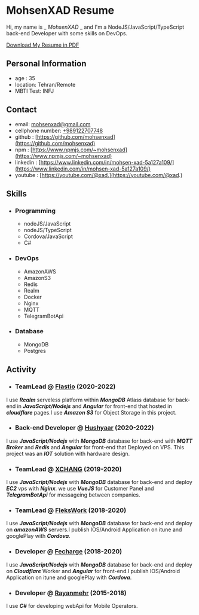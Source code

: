 # MohsenXAD Resume

Hi, my name is _ _MohsenXAD_ _ and I'm a NodeJS/JavaScript/TypeScript back-end Developer with some skills on DevOps.

[Download My Resume in PDF](MohsenXADResume.pdf)

## Personal Information

- age : 35
- location: Tehran/Remote
- MBTI Test: INFJ

## Contact

- email: [mohsenxad@gmail.com](mailto:mohsenxad@gmail.com)
- cellphone number: [+989122707748](tel:+989122707748)
- github : [https://github.com/mohsenxad](https://github.com/mohsenxad)
- npm : [https://www.npmjs.com/~mohsenxad](https://www.npmjs.com/~mohsenxad)
- linkedin : [https://www.linkedin.com/in/mohsen-xad-5a127a109/](https://www.linkedin.com/in/mohsen-xad-5a127a109/)
- youtube : [https://youtube.com/@xad.](https://youtube.com/@xad.)


## Skills

- ### Programming

  - nodeJS/JavaScript
  - nodeJS/TypeScript
  - Cordova/JavaScript
  - C#

- ### DevOps

  - AmazonAWS
  - AmazonS3
  - Redis
  - Realm
  - Docker
  - Nginx
  - MQTT
  - TelegramBotApi
 
- ### Database

  - MongoDB
  - Postgres



## Activity

- ### TeamLead @ [Flastio](https://flastio.com/) (2020-2022)

I use ***Realm*** serveless platform within ***MongoDB*** Atlass database for back-end in ***JavaScript/Nodejs*** and ***Angular*** for front-end that hosted in ***cloudflare*** pages.I use ***Amazon S3*** for Object Storage in this project.


- ### Back-end Developer @ [Hushyaar](https://hushyaar.ir) (2020-2022)

I use ***JavaScript/Nodejs*** with ***MongoDB*** database for back-end with ***MQTT Broker*** and ***Redis*** and ***Angular*** for front-end that Deployed on VPS.
This project was an ***IOT*** solution with hardware design.


- ### TeamLead @ [XCHANG](https://github.com/txchng/) (2019-2020)

I use ***JavaScript/Nodejs*** with ***MongoDB*** database for back-end and deploy ***EC2*** vps with ***Nginx***. we use ***VueJS*** for Customer Panel and ***TelegramBotApi*** for messageing between companies.


- ### TeamLead @ [FleksWork](https://flekswork.com/) (2018-2020)

I use ***JavaScript/Nodejs*** with ***MongoDB*** database for back-end and deploy on ***amazonAWS*** servers.I publish IOS/Android Application on itune and googlePlay with ***Cordova***.


- ### Developer @ [Fecharge](https://fecharge.ir) (2018-2020)

I use ***JavaScript/Nodejs*** with ***MongoDB*** database for back-end and deploy on ***Cloudflare*** Worker and ***Angular*** for front-end.I publish IOS/Android Application on itune and googlePlay with ***Cordova***.


- ### Developer @ [Rayanmehr](https://www.rayanmehr.co.ir/) (2015-2018)

I use ***C#*** for developing webApi for Mobile Operators.
